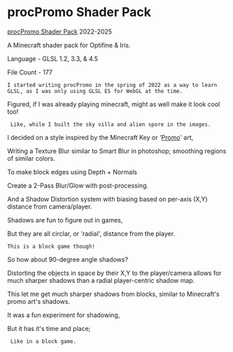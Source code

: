 # procPromo Shader Pack

[procPromo Shader Pack](https://github.com/ProcStack/procPromo_ShaderPack) 2022-2025
    
A Minecraft shader pack for Optifine & Iris.
    
Language - GLSL 1.2, 3.3, & 4.5
    
File Count - 177

    I started writing procPromo in the spring of 2022 as a way to learn GLSL, as I was only using GLSL ES for WebGL at the time.
    
   Figured, if I was already playing minecraft, might as well make it look cool too!
    
     Like, while I built the sky villa and alien spore in the images.

I decided on a style inspired by the Minecraft Key or '[Promo](https://www.minecraft.net/content/dam/games/minecraft/key-art/CC-Part%20I-Announce-Header.jpg)' art,
    
   Writing a Texture Blur similar to Smart Blur in photoshop; smoothing regions of similar colors.
    
   To make block edges using Depth + Normals
    
   Create a 2-Pass Blur/Glow with post-processing.
    
   And a Shadow Distortion system with biasing based on per-axis (X,Y) distance from camera/player.

Shadows are fun to figure out in games,
    
   But they are all circlar, or 'radial', distance from the player.

    This is a block game though!
    
So how about 90-degree angle shadows?

 Distorting the objects in space by their X,Y to the player/camera allows for much sharper shadows than a radial player-centric shadow map.
    
   This let me get much sharper shadows from blocks, similar to Minecraft's promo art's shadows.

 It was a fun experiment for shadowing,
    
   But it has it's time and place;
    
     Like in a block game.